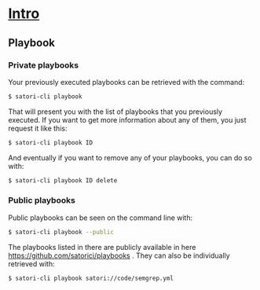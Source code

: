 # [Intro](README.md)
## Playbook


### Private playbooks

Your previously executed playbooks can be retrieved with the command:

```sh
$ satori-cli playbook
```

That will present you with the list of playbooks that you previously executed. If you want to get more information about any of them, you just request it like this:

```sh
$ satori-cli playbook ID
```

And eventually if you want to remove any of your playbooks, you can do so with:

```sh
$ satori-cli playbook ID delete
```

### Public playbooks

Public playbooks can be seen on the command line with:
```sh
$ satori-cli playbook --public
```

The playbooks listed in there are publicly available in here https://github.com/satorici/playbooks . They can also be individually retrieved with:

```sh
$ satori-cli playbook satori://code/semgrep.yml
```
